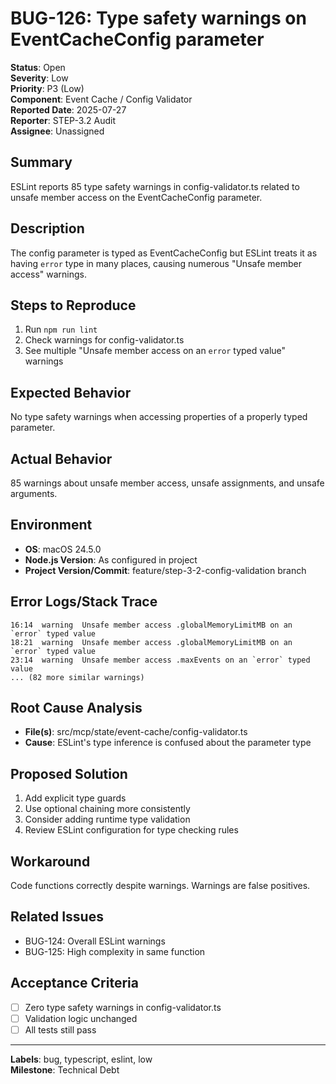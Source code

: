 # BUG-126: Type safety warnings on EventCacheConfig parameter

**Status**: Open  
**Severity**: Low  
**Priority**: P3 (Low)  
**Component**: Event Cache / Config Validator  
**Reported Date**: 2025-07-27  
**Reporter**: STEP-3.2 Audit  
**Assignee**: Unassigned

## Summary

ESLint reports 85 type safety warnings in config-validator.ts related to unsafe member access on the EventCacheConfig parameter.

## Description

The config parameter is typed as EventCacheConfig but ESLint treats it as having `error` type in many places, causing numerous "Unsafe member access" warnings.

## Steps to Reproduce

1. Run `npm run lint`
2. Check warnings for config-validator.ts
3. See multiple "Unsafe member access on an `error` typed value" warnings

## Expected Behavior

No type safety warnings when accessing properties of a properly typed parameter.

## Actual Behavior

85 warnings about unsafe member access, unsafe assignments, and unsafe arguments.

## Environment

- **OS**: macOS 24.5.0
- **Node.js Version**: As configured in project
- **Project Version/Commit**: feature/step-3-2-config-validation branch

## Error Logs/Stack Trace

```
16:14  warning  Unsafe member access .globalMemoryLimitMB on an `error` typed value
18:21  warning  Unsafe member access .globalMemoryLimitMB on an `error` typed value
23:14  warning  Unsafe member access .maxEvents on an `error` typed value
... (82 more similar warnings)
```

## Root Cause Analysis

- **File(s)**: src/mcp/state/event-cache/config-validator.ts
- **Cause**: ESLint's type inference is confused about the parameter type

## Proposed Solution

1. Add explicit type guards
2. Use optional chaining more consistently
3. Consider adding runtime type validation
4. Review ESLint configuration for type checking rules

## Workaround

Code functions correctly despite warnings. Warnings are false positives.

## Related Issues

- BUG-124: Overall ESLint warnings
- BUG-125: High complexity in same function

## Acceptance Criteria

- [ ] Zero type safety warnings in config-validator.ts
- [ ] Validation logic unchanged
- [ ] All tests still pass

---

**Labels**: bug, typescript, eslint, low  
**Milestone**: Technical Debt